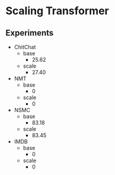 # Scaling Transformer
## Experiments
- ChitChat
  - base
    - 25.62
  - scale
    - 27.40
- NMT
  - base
    - 0
  - scale
    - 0
- NSMC
  - base
    - 83.18
  - scale
    - 83.45
- IMDB
  - base
    - 0
  - scale
    - 0

